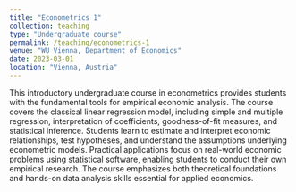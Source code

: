 ```yaml
---
title: "Econometrics 1"
collection: teaching
type: "Undergraduate course"
permalink: /teaching/econometrics-1
venue: "WU Vienna, Department of Economics"
date: 2023-03-01
location: "Vienna, Austria"
---
```


This introductory undergraduate course in econometrics provides students with the fundamental tools for empirical economic analysis. The course covers the classical linear regression model, including simple and multiple regression, interpretation of coefficients, goodness-of-fit measures, and statistical inference. Students learn to estimate and interpret economic relationships, test hypotheses, and understand the assumptions underlying econometric models. Practical applications focus on real-world economic problems using statistical software, enabling students to conduct their own empirical research. The course emphasizes both theoretical foundations and hands-on data analysis skills essential for applied economics.
